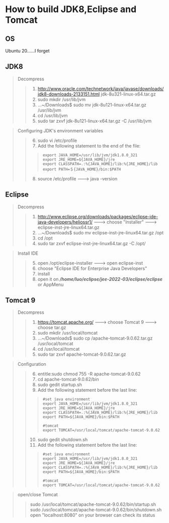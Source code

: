 # How to build JDK8,Eclipse and Tomcat
## OS
Ubuntu 20......I forget
## JDK8
> Decompress
>>1. http://www.oracle.com/technetwork/java/javase/downloads/jdk8-downloads-2133151.html jdk-8u321-linux-x64.tar.gz
>>2. sudo mkdir /usr/lib/jvm 
>>3. ...~/Downloads$ sudo mv jdk-8u121-linux-x64.tar.gz /usr/lib/jvm
>>4. cd /usr/lib/jvm 
>>5. sudo tar zxvf jdk-8u121-linux-x64.tar.gz -C /usr/lib/jvm

> Configuring JDK's environment variables
>>6. sudo vi /etc/profile
>>7. Add the following statement to the end of the file:
>>>     export JAVA_HOME=/usr/lib/jvm/jdk1.8.0_321
>>>     export JRE_HOME=${JAVA_HOME}/jre
>>>     export CLASSPATH=.:%{JAVA_HOME}/lib:%{JRE_HOME}/lib
>>>     export PATH=＄{JAVA_HOME}/bin:$PATH
>>8. source /etc/profile ---> java -version 

## Eclipse
> Decompress
>>1. http://www.eclipse.org/downloads/packages/eclipse-ide-java-developers/heliossr1/ ---> choose "Installer" ---> eclipse-inst-jre-linux64.tar.gz
>>2. ...~/Downloads$ sudo mv eclipse-inst-jre-linux64.tar.gz /opt
>>3. cd /opt
>>4. sudo tar zxvf eclipse-inst-jre-linux64.tar.gz -C /opt/

> Install IDE
>>5. open /opt/eclipse-installer ---> open eclipse-inst
>>6. choose "Eclipse IDE for Enterprise Java Developers"
>>7. install 
>>8. open it on ***/home/luo/eclipse/jee-2022-03/eclipse/eclipse*** or AppMenu

## Tomcat 9
> Decompress
>>1. https://tomcat.apache.org/ ---> choose Tomcat 9 ---> choose tar.gz
>>2. sudo mkdir /usr/local/tomcat
>>3. ...~/Downloads$ sudo cp /apache-tomcat-9.0.62.tar.gz /usr/local/tomcat
>>4. cd /usr/local/tomcat
>>5. sudo tar zxvf apache-tomcat-9.0.62.tar.gz

> Configuration
>>6. entitle:sudo chmod 755 -R apache-tomcat-9.0.62
>>7. cd apache-tomcat-9.0.62/bin
>>8. sudo gedit startup.sh
>>9. Add the following statement before the last line:
>>>     #set java environment
>>>     export JAVA_HOME=/usr/lib/jvm/jdk1.8.0_321
>>>     export JRE_HOME=${JAVA_HOME}/jre
>>>     export CLASSPATH=.:%{JAVA_HOME}/lib:%{JRE_HOME}/lib
>>>     export PATH=${JAVA_HOME}/bin:$PATH
>>>
>>>     #tomcat
>>>     export TOMCAT=/usr/local/tomcat/apache-tomcat-9.0.62
>>10. sudo gedit shutdown.sh
>>11. Add the following statement before the last line:
>>>     #set java environment
>>>     export JAVA_HOME=/usr/lib/jvm/jdk1.8.0_321
>>>     export JRE_HOME=${JAVA_HOME}/jre
>>>     export CLASSPATH=.:%{JAVA_HOME}/lib:%{JRE_HOME}/lib
>>>     export PATH=${JAVA_HOME}/bin:$PATH
>>>
>>>     #tomcat
>>>     export TOMCAT=/usr/local/tomcat/apache-tomcat-9.0.62

> open/close Tomcat
>> sudo /usr/local/tomcat/apache-tomcat-9.0.62/bin/startup.sh
>> sudo /usr/local/tomcat/apache-tomcat-9.0.62/bin/shutdown.sh
>> open "localhost:8080" on your browser can check its status 
